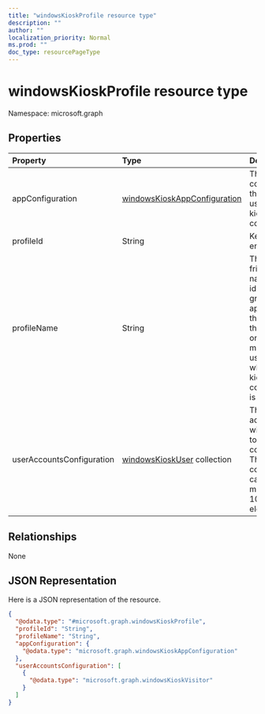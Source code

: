 ```yaml
---
title: "windowsKioskProfile resource type"
description: ""
author: ""
localization_priority: Normal
ms.prod: ""
doc_type: resourcePageType
---
```


# windowsKioskProfile resource type


Namespace: microsoft.graph



## Properties
|Property|Type|Description|
|:---|:---|:---|
|appConfiguration|[windowsKioskAppConfiguration](../resources/windowskioskappconfiguration.md)|The App configuration that will be used for this kiosk configuration.|
|profileId|String|Key of the entity.|
|profileName|String|This is a friendly name used to identify a group of applications, the layout of these apps on the start menu and the users to whom this kiosk configuration is assigned.|
|userAccountsConfiguration|[windowsKioskUser](../resources/windowskioskuser.md) collection|The user accounts that will be locked to this kiosk configuration. This collection can contain a maximum of 100 elements.|

## Relationships
None

## JSON Representation
Here is a JSON representation of the resource.
<!-- {
  "blockType": "resource",
  "@odata.type": "microsoft.graph.windowsKioskProfile"
}
-->
``` json
{
  "@odata.type": "#microsoft.graph.windowsKioskProfile",
  "profileId": "String",
  "profileName": "String",
  "appConfiguration": {
    "@odata.type": "microsoft.graph.windowsKioskAppConfiguration"
  },
  "userAccountsConfiguration": [
    {
      "@odata.type": "microsoft.graph.windowsKioskVisitor"
    }
  ]
}
```

